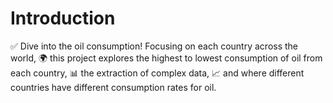 # Introduction
✅ Dive into the oil consumption! Focusing on each country across the world, 🌍 this project explores the highest to lowest consumption of oil from each country, 📊 the extraction of complex data, 📈 and where different countries have different consumption rates for oil.

